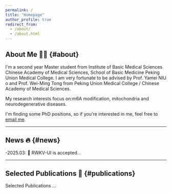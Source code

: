 ```yaml
---
permalink: /
title: "Homepage"
author_profile: true
redirect_from: 
  - /about/
  - /about.html
---
```


## About Me 🧑‍🎓 {#about}
I'm a second year Master student from Institute of Basic Medical Sciences Chinese Academy of Medical Sciences, School of Basic Medicine Peking Union Medical College. I am very fortunate to be advised by Prof. Yamei NIU o and Prof. Wei-Ming Tong from Peking Union Medical College / Chinese Academy of Medical Sciences.
    
My research interests focus on:m6A modification, mitochondria and neurodegenerative diseases. 

I'm finding some PhD positions, so if you're interested in me, feel free to [email me](mailto:fyjjade5525@gmail.com).

---

## News 🔥 {#news}
-2025.03: 🎉 RWKV-UI is accepted...</li>

---

## Selected Publications 📄 {#publications}
Selected Publications
  ...



